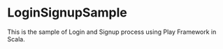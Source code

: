 LoginSignupSample
=================

This is the sample of Login and Signup process using Play Framework in Scala.
